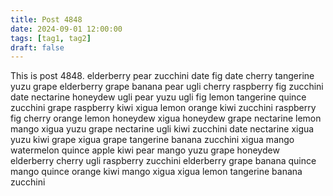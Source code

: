```yaml
---
title: Post 4848
date: 2024-09-01 12:00:00
tags: [tag1, tag2]
draft: false
---
```

This is post 4848.
elderberry
pear
zucchini
date
fig
date
cherry
tangerine
yuzu
grape
elderberry
grape
banana
pear
ugli
cherry
raspberry
fig
zucchini
date
nectarine
honeydew
ugli
pear
yuzu
ugli
fig
lemon
tangerine
quince
zucchini
grape
raspberry
kiwi
xigua
lemon
orange
kiwi
zucchini
raspberry
fig
cherry
orange
lemon
honeydew
xigua
honeydew
grape
nectarine
lemon
mango
xigua
yuzu
grape
nectarine
ugli
kiwi
zucchini
date
nectarine
xigua
yuzu
kiwi
grape
xigua
grape
tangerine
banana
zucchini
xigua
mango
watermelon
quince
apple
kiwi
pear
mango
yuzu
grape
honeydew
elderberry
cherry
ugli
raspberry
zucchini
elderberry
grape
banana
quince
mango
quince
orange
kiwi
mango
xigua
xigua
lemon
tangerine
banana
zucchini
